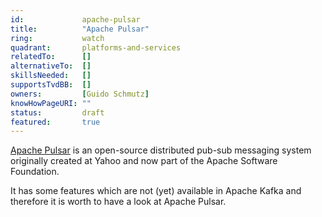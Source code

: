```yaml
---
id: 			apache-pulsar
title:          "Apache Pulsar"
ring:           watch
quadrant:       platforms-and-services
relatedTo:		[]
alternativeTo:	[]
skillsNeeded:	[]
supportsTvdBB:	[]
owners:         [Guido Schmutz] 
knowHowPageURI:	""  
status:			draft
featured:       true
---
```


[Apache Pulsar](https://pulsar.apache.org/) is an open-source distributed pub-sub messaging system originally created at Yahoo and now part of the Apache Software Foundation.

It has some features which are not (yet) available in Apache Kafka and therefore it is worth to have a look at Apache Pulsar.